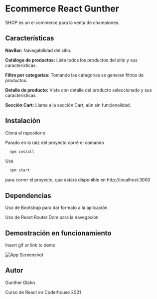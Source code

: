 
# Ecommerce React Gunther

SHOP es un e-commerce para la venta de championes.


## Características

**NavBar:** Navegabilidad del sitio.

**Catálogo de productos:** Lista todos los productos del sitio y sus características.

**Filtro por categorías:** Tomando las categorías se generan filtros de productos.

**Detalle de producto:** Vista con detalle del producto seleccionado y sus características.

**Sección Cart:** Llama a la sección Cart, aún sin funcionalidad.

  
## Instalación

Cloná el repositorio

Parado en la raíz del proyecto corré el comando

```bash
  npm install
```

Usá

```bash
  npm start
```

para correr el proyecto, que estará disponible en http://localhost:3000



  
## Dependencias

Uso de Bootstrap para dar formato a la aplicación.

Uso de React Router Dom para la navegación.

  
## Demostración en funcionamiento

Insert gif or link to demo

![App Screenshot](https://github.com/gungla/ecommerce-react-glahn/demo-react.gif)

  
## Autor

Gunther Glahn

Curso de React en Coderhouse 2021

  